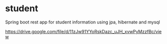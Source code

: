 # student
Spring boot rest app for student information using jpa, hibernate and mysql


https://drive.google.com/file/d/11zJw91YYoRskDazc_uJH_xvwPyMzzfBc/view
